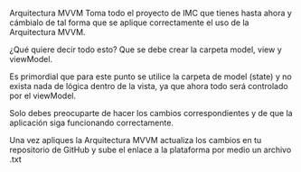 Arquitectura MVVM
Toma todo el proyecto de IMC que tienes hasta ahora y cámbialo de tal forma que se aplique correctamente el uso de la Arquitectura MVVM.

¿Qué quiere decir todo esto? Que se debe crear la carpeta model, view y viewModel.

Es primordial que para este punto se utilice la carpeta de model (state) y no exista nada de lógica dentro de la vista, ya que ahora todo será controlado por el viewModel.

Solo debes preocuparte de hacer los cambios correspondientes y de que la aplicación siga funcionando correctamente.

Una vez apliques la Arquitectura MVVM actualiza los cambios en tu repositorio de GitHub y sube el enlace a la plataforma por medio un archivo .txt